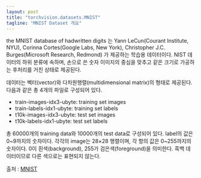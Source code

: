 ```yaml
---
layout: post
title: "torchvision.datasets.MNIST"
tagline: "MNIST Dataset 개요"
---
```


the MNIST database of hadwritten digits 는 Yann LeCun(Courant Institute, NYU), Corinna Cortes(Google Labs, New York), Christopher J.C. Burges(Microsoft Research, Redmond) 가 제공하는 학습용 데이터이다. NIST 데이터의 하위 분류에 속하며, 손으로 쓴 숫자 이미지의 중심을 맞추고 같은 크기로 가공하는 후처리를 거친 상태로 제공된다.

데이터는 벡터(vector)와 다차원행렬(multidimensional matrix)의 형태로 제공된다.
다음과 같은 총 4개의 파일로 구성되어 있다.

- train-images-idx3-ubyte: training set images
- train-labels-idx1-ubyte: training set labels
- t10k-images-idx3-ubyte:  test set images
- t10k-labels-idx1-ubyte:  test set labels

총 60000개의 training data와 10000개의 test data로 구성되어 있다.
label의 값은 0~9까지의 숫자이다.
각각의 image는 28×28 행렬이며, 각 항의 값은 0~255까지의 숫자이다. 0이 흰색(background), 255가 검은색(foreground)을 의미한다. 흑백 데이터이므로 다른 색으로는 표현되지 않는다.

출처 : [MNIST](http://yann.lecun.com/exdb/mnist/)
